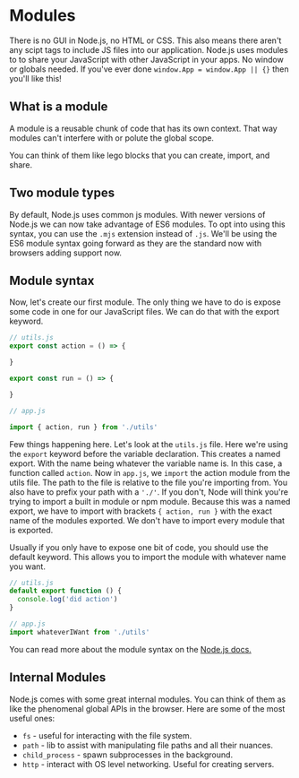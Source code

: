 # Modules

There is no GUI in Node.js, no HTML or CSS. This also means there aren't any scipt tags to include JS files into our application. Node.js uses modules to to share your JavaScript with other JavaScript in your apps. No window or globals needed. If you've ever done `window.App = window.App || {}` then you'll like this!

## What is a module

A module is a reusable chunk of code that has its own context. That way modules can't interfere with or polute the global scope.

You can think of them like lego blocks that you can create, import, and share.

## Two module types

By default, Node.js uses common js modules. With newer versions of Node.js we can now take advantage of ES6 modules. To opt into using this syntax, you can use the `.mjs` extension instead of `.js`. We'll be using the ES6 module syntax going forward as they are the standard now with browsers adding support now.

## Module syntax

Now, let's create our first module. The only thing we have to do is expose some code in one for our JavaScript files. We can do that with the export keyword.

```js
// utils.js
export const action = () => {

}

export const run = () => {

}
```

```js
// app.js

import { action, run } from './utils'
```

Few things happening here. Let's look at the `utils.js` file. Here we're using the `export` keyword before the variable declaration. This creates a named export. With the name being whatever the variable name is. In this case, a function called `action`. Now in `app.js`, we `import` the action module from the utils file. The path to the file is relative to the file you're importing from. You also have to prefix your path with a `'./'`. If you don't, Node will think you're trying to import a built in module or npm module. Because this was a named export, we have to import with brackets `{ action, run }` with the exact name of the modules exported. We don't have to import every module that is exported.

Usually if you only have to expose one bit of code, you should use the default keyword. This allows you to import the module with whatever name you want.

```js
// utils.js
default export function () {
  console.log('did action')
}
```

```js
// app.js
import whateverIWant from './utils'
```

You can read more about the module syntax on the [Node.js docs.](https://nodejs.org/api/packages.html)

## Internal Modules

Node.js comes with some great internal modules. You can think of them as like the phenomenal global APIs in the browser. Here are some of the most useful ones:

- `fs` - useful for interacting with the file system.
- `path` - lib to assist with manipulating file paths and all their nuances.
- `child_process` - spawn subprocesses in the background.
- `http` - interact with OS level networking. Useful for creating servers.
